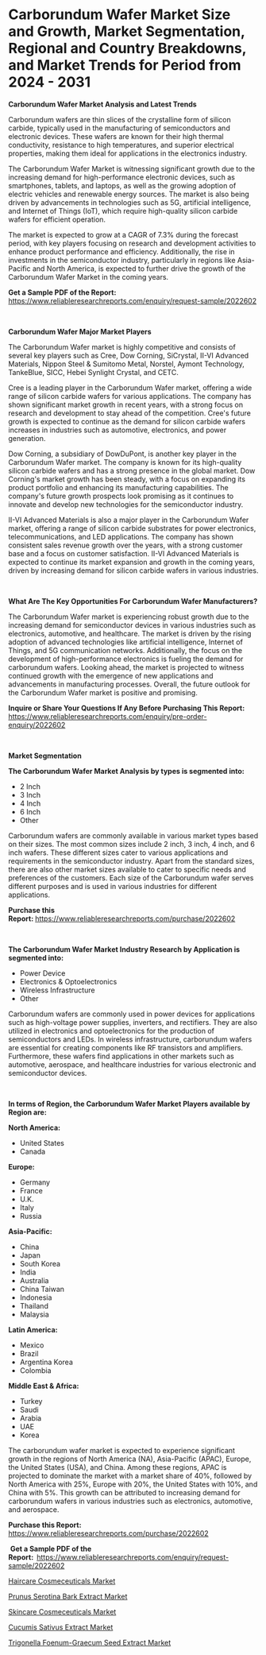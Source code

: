 <p><h1>Carborundum Wafer Market Size and Growth, Market Segmentation, Regional and Country Breakdowns, and Market Trends for Period from 2024 -  2031</h1></p><p><strong>Carborundum Wafer Market Analysis and Latest Trends</strong></p>
<p><p>Carborundum wafers are thin slices of the crystalline form of silicon carbide, typically used in the manufacturing of semiconductors and electronic devices. These wafers are known for their high thermal conductivity, resistance to high temperatures, and superior electrical properties, making them ideal for applications in the electronics industry.</p><p>The Carborundum Wafer Market is witnessing significant growth due to the increasing demand for high-performance electronic devices, such as smartphones, tablets, and laptops, as well as the growing adoption of electric vehicles and renewable energy sources. The market is also being driven by advancements in technologies such as 5G, artificial intelligence, and Internet of Things (IoT), which require high-quality silicon carbide wafers for efficient operation.</p><p>The market is expected to grow at a CAGR of 7.3% during the forecast period, with key players focusing on research and development activities to enhance product performance and efficiency. Additionally, the rise in investments in the semiconductor industry, particularly in regions like Asia-Pacific and North America, is expected to further drive the growth of the Carborundum Wafer Market in the coming years.</p></p>
<p><strong>Get a Sample PDF of the Report:&nbsp;</strong> <a href="https://www.reliableresearchreports.com/enquiry/request-sample/2022602">https://www.reliableresearchreports.com/enquiry/request-sample/2022602</a></p>
<p>&nbsp;</p>
<p><strong>Carborundum Wafer Major Market Players</strong></p>
<p><p>The Carborundum Wafer market is highly competitive and consists of several key players such as Cree, Dow Corning, SiCrystal, II-VI Advanced Materials, Nippon Steel & Sumitomo Metal, Norstel, Aymont Technology, TankeBlue, SICC, Hebei Synlight Crystal, and CETC. </p><p>Cree is a leading player in the Carborundum Wafer market, offering a wide range of silicon carbide wafers for various applications. The company has shown significant market growth in recent years, with a strong focus on research and development to stay ahead of the competition. Cree's future growth is expected to continue as the demand for silicon carbide wafers increases in industries such as automotive, electronics, and power generation.</p><p>Dow Corning, a subsidiary of DowDuPont, is another key player in the Carborundum Wafer market. The company is known for its high-quality silicon carbide wafers and has a strong presence in the global market. Dow Corning's market growth has been steady, with a focus on expanding its product portfolio and enhancing its manufacturing capabilities. The company's future growth prospects look promising as it continues to innovate and develop new technologies for the semiconductor industry.</p><p>II-VI Advanced Materials is also a major player in the Carborundum Wafer market, offering a range of silicon carbide substrates for power electronics, telecommunications, and LED applications. The company has shown consistent sales revenue growth over the years, with a strong customer base and a focus on customer satisfaction. II-VI Advanced Materials is expected to continue its market expansion and growth in the coming years, driven by increasing demand for silicon carbide wafers in various industries.</p></p>
<p>&nbsp;</p>
<p><strong>What Are The Key Opportunities For Carborundum Wafer Manufacturers?</strong></p>
<p><p>The Carborundum Wafer market is experiencing robust growth due to the increasing demand for semiconductor devices in various industries such as electronics, automotive, and healthcare. The market is driven by the rising adoption of advanced technologies like artificial intelligence, Internet of Things, and 5G communication networks. Additionally, the focus on the development of high-performance electronics is fueling the demand for carborundum wafers. Looking ahead, the market is projected to witness continued growth with the emergence of new applications and advancements in manufacturing processes. Overall, the future outlook for the Carborundum Wafer market is positive and promising.</p></p>
<p><strong>Inquire or Share Your Questions If Any Before Purchasing This Report:</strong> <a href="https://www.reliableresearchreports.com/enquiry/pre-order-enquiry/2022602">https://www.reliableresearchreports.com/enquiry/pre-order-enquiry/2022602</a></p>
<p>&nbsp;</p>
<p><strong>Market Segmentation</strong></p>
<p><strong>The Carborundum Wafer Market Analysis by types is segmented into:</strong></p>
<p><ul><li>2 Inch</li><li>3 Inch</li><li>4 Inch</li><li>6 Inch</li><li>Other</li></ul></p>
<p><p>Carborundum wafers are commonly available in various market types based on their sizes. The most common sizes include 2 inch, 3 inch, 4 inch, and 6 inch wafers. These different sizes cater to various applications and requirements in the semiconductor industry. Apart from the standard sizes, there are also other market sizes available to cater to specific needs and preferences of the customers. Each size of the Carborundum wafer serves different purposes and is used in various industries for different applications.</p></p>
<p><strong>Purchase this Report:&nbsp;</strong><a href="https://www.reliableresearchreports.com/purchase/2022602">https://www.reliableresearchreports.com/purchase/2022602</a></p>
<p>&nbsp;</p>
<p><strong>The Carborundum Wafer Market Industry Research by Application is segmented into:</strong></p>
<p><ul><li>Power Device</li><li>Electronics & Optoelectronics</li><li>Wireless Infrastructure</li><li>Other</li></ul></p>
<p><p>Carborundum wafers are commonly used in power devices for applications such as high-voltage power supplies, inverters, and rectifiers. They are also utilized in electronics and optoelectronics for the production of semiconductors and LEDs. In wireless infrastructure, carborundum wafers are essential for creating components like RF transistors and amplifiers. Furthermore, these wafers find applications in other markets such as automotive, aerospace, and healthcare industries for various electronic and semiconductor devices.</p></p>
<p>&nbsp;</p>
<p><strong>In terms of Region, the Carborundum Wafer Market Players available by Region are:</strong></p>
<p>
    <p> <strong> North America: </strong>
        <ul>
            <li>United States</li>
            <li>Canada</li>
        </ul>
        </p> 
    <p> <strong> Europe: </strong>
        <ul>
            <li>Germany</li>
            <li>France</li>
            <li>U.K.</li>
            <li>Italy</li>
            <li>Russia</li>
        </ul>
        </p> 
    <p> <strong> Asia-Pacific: </strong>
        <ul>
            <li>China</li>
            <li>Japan</li>
            <li>South Korea</li>
            <li>India</li>
            <li>Australia</li>
            <li>China Taiwan</li>
            <li>Indonesia</li>
            <li>Thailand</li>
            <li>Malaysia</li>
        </ul>
        </p> 
    <p> <strong> Latin America: </strong>
        <ul>
            <li>Mexico</li>
            <li>Brazil</li>
            <li>Argentina Korea</li>
            <li>Colombia</li>
        </ul>
        </p> 
    <p> <strong> Middle East & Africa: </strong>
        <ul>
            <li>Turkey</li>
            <li>Saudi</li>
            <li>Arabia</li>
            <li>UAE</li>
            <li>Korea</li>
        </ul>
    </p>
    </p>
<p><p>The carborundum wafer market is expected to experience significant growth in the regions of North America (NA), Asia-Pacific (APAC), Europe, the United States (USA), and China. Among these regions, APAC is projected to dominate the market with a market share of 40%, followed by North America with 25%, Europe with 20%, the United States with 10%, and China with 5%. This growth can be attributed to increasing demand for carborundum wafers in various industries such as electronics, automotive, and aerospace.</p></p>
<p><strong>Purchase this Report: </strong><a href="https://www.reliableresearchreports.com/purchase/2022602">https://www.reliableresearchreports.com/purchase/2022602</a></p>
<p>&nbsp;<strong>Get a Sample PDF of the Report:&nbsp;&nbsp;</strong><a href="https://www.reliableresearchreports.com/enquiry/request-sample/2022602">https://www.reliableresearchreports.com/enquiry/request-sample/2022602</a></p>
<p><strong></strong></p>
<p><p><a href="https://view.publitas.com/reportprime-1/haircare-cosmeceuticals-market-a-comprehensive-report-of-its-market-share-growth-trends-2024-2031/">Haircare Cosmeceuticals Market</a></p><p><a href="https://forested-sushi-9b0.notion.site/Prunus-Serotina-Bark-Extract-Market-Share-Market-New-Trends-Analysis-Report-By-Type-By-Applicatio-d5fc337af6724c568a497733c28d4718">Prunus Serotina Bark Extract Market</a></p><p><a href="https://view.publitas.com/reportprime-1/skincare-cosmeceuticals-market-research-report-reveals-the-latest-trends-and-opportunities-of-this-market-for-period-from-2024-2031/">Skincare Cosmeceuticals Market</a></p><p><a href="https://summer-dogwood-3e9.notion.site/Cucumis-Sativus-Extract-Market-Size-Share-Trends-Analysis-Report-By-Material-By-Type-By-End-use-dc9e27ce2c294c57bf4d5fb74e8640e1">Cucumis Sativus Extract Market</a></p><p><a href="https://lydian-appliance-61d.notion.site/Trigonella-Foenum-Graecum-Seed-Extract-Market-Size-Growing-and-Forecasted-for-period-from-2024-203-d3cec0bc70e34c5abfa680aee360c070">Trigonella Foenum-Graecum Seed Extract Market</a></p></p>